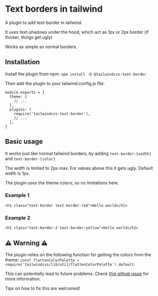 # Text borders in tailwind

A plugin to add text-border in tailwind.

It uses text-shadows under the hood, which act as 1px or 2px border (if thicker, things get ugly)

Works as simple as normal borders.

## Installation

Install the plugin from npm:
`npm install -D @tailwindcss-text-border`

Then add the plugin to your tailwind.config.js file:

```
module.exports = {
  theme: {
    // ...
  },
  plugins: [
    require('tailwindcss-text-border'),
    // ...
  ],
}
```

## Basic usage

It works just like normal tailwind borders, by adding `text-border-[width]` and `text-border-[color]`

The width is limited to 2px max. For values above this it gets ugly. Default width is 1px.

The plugin uses the theme colors, so no limitations here.

### Example 1

`<h1 class="text-border text-border-red">Hello world</h1>`

### Example 2

`<h1 class="text-border-2 text-border-yellow">Hello world</h1>`

## ⚠️ Warning ⚠️

The plugin relies on the following function for getting the colors from the theme:
`const flattenColorPalette = require('tailwindcss/lib/util/flattenColorPalette').default`

This can potentially lead to future problems. Check [this github issue](https://github.com/tailwindlabs/tailwindcss/discussions/8598) for more information.

Tips on how to fix this are welcomed!
